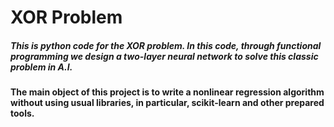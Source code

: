 
# XOR Problem


##### This is python code for the XOR problem. In this code, through functional programming we design a two-layer neural network to solve this classic problem in A.I.




#### The main object of this project is to write a nonlinear regression algorithm without using usual libraries, in particular, scikit-learn and other prepared tools.




